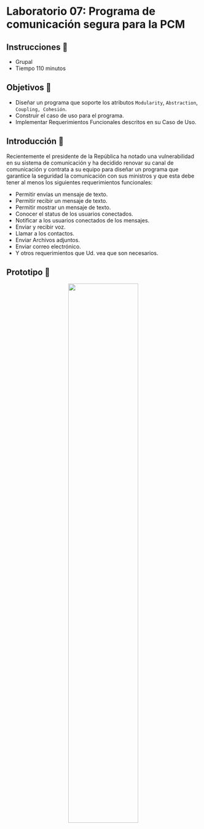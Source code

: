 # Laboratorio 07: Programa de comunicación segura para la PCM

## Instrucciones :page_facing_up:
- Grupal
- Tiempo 110 minutos

## Objetivos :dart:
- Diseñar un programa que soporte los atributos `Modularity`, `Abstraction`, `Coupling, Cohesión`. 
- Construir el caso de uso para el programa.
- Implementar Requerimientos Funcionales descritos en su Caso de Uso. 

## Introducción :ramen:
Recientemente el presidente de la República ha notado una vulnerabilidad en su sistema de comunicación y ha decidido renovar su canal de comunicación y contrata a su equipo para diseñar un programa que garantice la seguridad la comunicación con sus ministros y que esta debe tener al menos los siguientes requerimientos funcionales:
- Permitir envías un mensaje de texto.
- Permitir recibir un mensaje de texto.
- Permitir mostrar un mensaje de texto.
- Conocer el status de los usuarios conectados.
- Notificar a los usuarios conectados de los mensajes.
- Enviar y recibir voz.
- Llamar a los contactos. 
- Enviar Archivos adjuntos.
- Enviar correo electrónico. 
- Y otros requerimientos que Ud. vea que son necesarios.

## Prototipo :european_castle:
<p align="center">
<img src="https://github.com/cs2901-2021-1/lab07-communication-program-pcm/blob/main/prototype.png?raw=true" width="60%">
</p>
